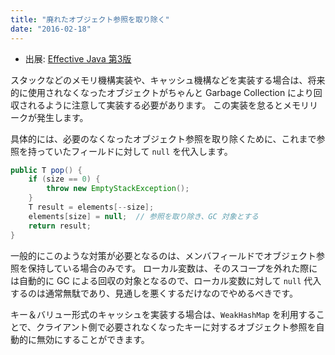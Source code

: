 ```yaml
---
title: "廃れたオブジェクト参照を取り除く"
date: "2016-02-18"
---
```


* 出展: <a target="_blank" href="https://amazon.co.jp/dp/4621303252?tag=maku04-22">Effective Java 第3版</a>

スタックなどのメモリ機構実装や、キャッシュ機構などを実装する場合は、将来的に使用されなくなったオブジェクトがちゃんと Garbage Collection により回収されるように注意して実装する必要があります。
この実装を怠るとメモリリークが発生します。

具体的には、必要のなくなったオブジェクト参照を取り除くために、これまで参照を持っていたフィールドに対して `null` を代入します。

```java
public T pop() {
    if (size == 0) {
        throw new EmptyStackException();
    }
    T result = elements[--size];
    elements[size] = null;  // 参照を取り除き、GC 対象とする
    return result;
}
```

一般的にこのような対策が必要となるのは、メンバフィールドでオブジェクト参照を保持している場合のみです。
ローカル変数は、そのスコープを外れた際には自動的に GC による回収の対象となるので、ローカル変数に対して `null` 代入するのは通常無駄であり、見通しを悪くするだけなのでやめるべきです。

キー＆バリュー形式のキャッシュを実装する場合は、`WeakHashMap` を利用することで、クライアント側で必要されなくなったキーに対するオブジェクト参照を自動的に無効にすることができます。

